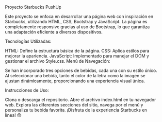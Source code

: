 Proyecto Starbucks PushUp

Este proyecto se enfoca en desarrollar una página web con inspiración en Starbucks, utilizando HTML, CSS, Bootstrap y JavaScript. La página es completamente responsive gracias al uso de Bootstrap, lo que garantiza una adaptación eficiente a diversos dispositivos.

Tecnologías Utilizadas:

HTML: Define la estructura básica de la página.
CSS: Aplica estilos para mejorar la apariencia.
JavaScript: Implementado para manejar el DOM y gestionar el archivo Style.css.
Menú de Navegación:

Se han incorporado tres opciones de bebidas, cada una con su estilo único.
Al seleccionar una bebida, tanto el color de la letra como la imagen se ajustan dinámicamente, proporcionando una experiencia visual única.

Instrucciones de Uso:

Clona o descarga el repositorio.
Abre el archivo index.html en tu navegador web.
Explora las diferentes secciones del sitio, navega por el menú y personaliza tu bebida favorita.
¡Disfruta de la experiencia Starbucks en línea! 😛